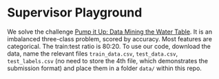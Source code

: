 # Supervisor Playground

We solve the challenge [Pump it Up: Data Mining the Water Table](https://www.drivendata.org/competitions/7/pump-it-up-data-mining-the-water-table).
It is an imbalanced three-class problem, scored by accuracy.
Most features are categorical.
The train:test ratio is 80:20.
To use our code, download the data, name the relevant files `train_data.csv`, `test_data.csv`, `test_labels.csv`
(no need to store the 4th file, which demonstrates the submission format)
and place them in a folder `data/` within this repo.
